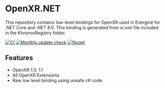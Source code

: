 # OpenXR.NET

This repository contains low-level bindings for OpenXR used in Evergine for .NET Core and .NET 8.0.
This binding is generated from xr.xml file included in the KhronosRegistry folder.

[![CI](https://github.com/EvergineTeam/OpenXR.NET/actions/workflows/CI.yml/badge.svg)](https://github.com/EvergineTeam/OpenXR.NET/actions/workflows/CI.yml)
[![Monthly update check](https://github.com/EvergineTeam/OpenXR.NET/actions/workflows/monthly_update.yml/badge.svg)](https://github.com/EvergineTeam/OpenXR.NET/actions/workflows/monthly_update.yml)
[![Nuget](https://img.shields.io/nuget/v/Evergine.Bindings.OpenXR?logo=nuget)](https://www.nuget.org/packages/Evergine.Bindings.OpenXR)

## Features

- OpenXR 1.0, 1.1
- All OpenXR Extensions
- Raw low level binding using unsafe c# code.

